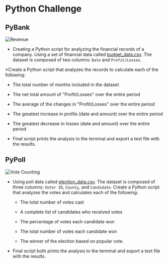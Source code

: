 # Python Challenge

## PyBank

![Revenue](Images/revenue-per-lead.png)

* Creating a Python script for analyzing the financial records of a company. Using a set of financial data called [budget_data.csv](PyBank/Resources/budget_data.csv). The dataset is composed of two columns: `Date` and `Profit/Losses`.

*Create a Python script that analyzes the records to calculate each of the following:

  * The total number of months included in the dataset

  * The net total amount of "Profit/Losses" over the entire period

  * The average of the changes in "Profit/Losses" over the entire period

  * The greatest increase in profits (date and amount) over the entire period

  * The greatest decrease in losses (date and amount) over the entire period


* Final script prints the analysis to the terminal and export a text file with the results.

## PyPoll

![Vote Counting](Images/Vote_counting.png)

* Using poll data called [election_data.csv](PyPoll/Resources/election_data.csv). The dataset is composed of three columns: `Voter ID`, `County`, and `Candidate`. Create a Python script that analyzes the votes and calculates each of the following:

  * The total number of votes cast

  * A complete list of candidates who received votes

  * The percentage of votes each candidate won

  * The total number of votes each candidate won

  * The winner of the election based on popular vote.



* Final script both prints the analysis to the terminal and export a text file with the results.

